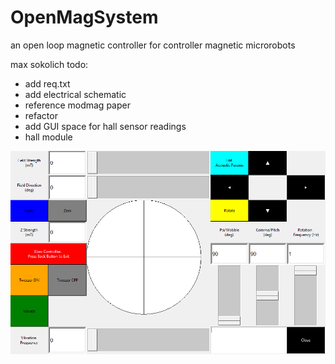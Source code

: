 # OpenMagSystem
an open loop magnetic controller for controller magnetic microrobots

max sokolich
todo: 
- add req.txt
- add electrical schematic 
- reference modmag paper
- refactor
- add GUI space for hall sensor readings
-  hall module 

![alt text](https://github.com/MaxSokolich/OpenMagSystem/blob/main/OpenGUI.png?raw=true)
